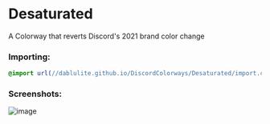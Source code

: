 # Desaturated
A Colorway that reverts Discord's 2021 brand color change

### Importing:
```css
@import url(//dablulite.github.io/DiscordColorways/Desaturated/import.css);
```

### Screenshots:
![image](https://github.com/DaBluLite/DiscordColorways/assets/73998678/93a33a0f-9f42-42fd-a4fd-edd483d1cb7d)
